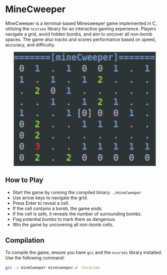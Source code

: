 # MineCweeper

MineCweeper is a terminal-based Minesweeper game implemented in C, utilizing the `ncurses` library for an interactive gaming experience. Players navigate a grid, avoid hidden bombs, and aim to uncover all non-bomb spaces. The game also tracks and scores performance based on speed, accuracy, and difficulty.

<p align="center">
  <img src="IMAGE mineCweeper.png" width="450" alt="Application Interface">
</p>

## How to Play

- Start the game by running the compiled binary: `./mineCweeper`
- Use arrow keys to navigate the grid.
- Press Enter to reveal a cell.
- If the cell contains a bomb, the game ends.
- If the cell is safe, it reveals the number of surrounding bombs.
- Flag potential bombs to mark them as dangerous.
- Win the game by uncovering all non-bomb cells.

## Compilation
To compile the game, ensure you have `gcc` and the `ncurses` library installed. Use the following command:
```bash
gcc -o mineCweeper minecweeper.c -lncurses
